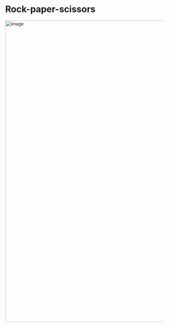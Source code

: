 # Rock-paper-scissors

<img width="960" alt="image" src="https://user-images.githubusercontent.com/93701274/202016038-dda18824-0ca1-4aa8-8e5f-e586580ab64a.png">
